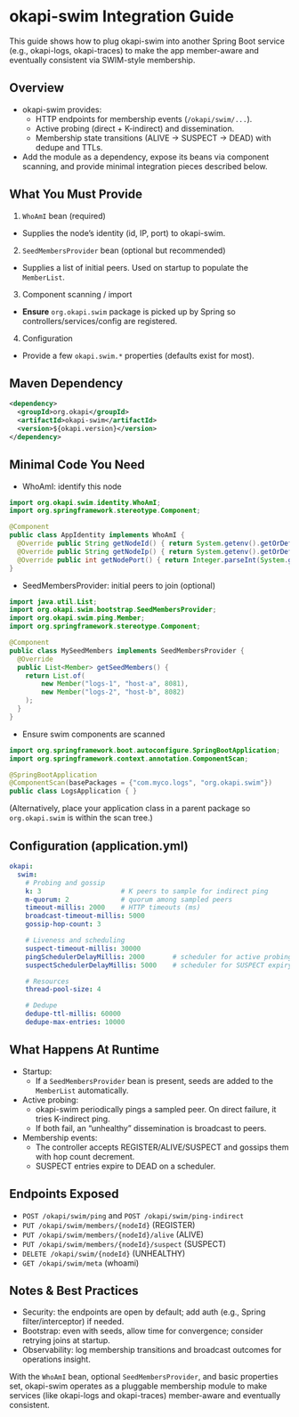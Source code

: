 # okapi-swim Integration Guide

This guide shows how to plug okapi-swim into another Spring Boot service (e.g., okapi-logs, okapi-traces) to make the app member-aware and eventually consistent via SWIM-style membership.

## Overview
- okapi-swim provides:
  - HTTP endpoints for membership events (`/okapi/swim/...`).
  - Active probing (direct + K-indirect) and dissemination.
  - Membership state transitions (ALIVE → SUSPECT → DEAD) with dedupe and TTLs.
- Add the module as a dependency, expose its beans via component scanning, and provide minimal integration pieces described below.

## What You Must Provide
1) `WhoAmI` bean (required)
- Supplies the node’s identity (id, IP, port) to okapi-swim.

2) `SeedMembersProvider` bean (optional but recommended)
- Supplies a list of initial peers. Used on startup to populate the `MemberList`.

3) Component scanning / import
- **Ensure** `org.okapi.swim` package is picked up by Spring so controllers/services/config are registered.

4) Configuration
- Provide a few `okapi.swim.*` properties (defaults exist for most).

## Maven Dependency
```xml
<dependency>
  <groupId>org.okapi</groupId>
  <artifactId>okapi-swim</artifactId>
  <version>${okapi.version}</version>
</dependency>
```

## Minimal Code You Need

- WhoAmI: identify this node
```java
import org.okapi.swim.identity.WhoAmI;
import org.springframework.stereotype.Component;

@Component
public class AppIdentity implements WhoAmI {
  @Override public String getNodeId() { return System.getenv().getOrDefault("NODE_ID", "logs-1"); }
  @Override public String getNodeIp() { return System.getenv().getOrDefault("NODE_IP", "127.0.0.1"); }
  @Override public int getNodePort() { return Integer.parseInt(System.getProperty("server.port", "8080")); }
}
```

- SeedMembersProvider: initial peers to join (optional)
```java
import java.util.List;
import org.okapi.swim.bootstrap.SeedMembersProvider;
import org.okapi.swim.ping.Member;
import org.springframework.stereotype.Component;

@Component
public class MySeedMembers implements SeedMembersProvider {
  @Override
  public List<Member> getSeedMembers() {
    return List.of(
        new Member("logs-1", "host-a", 8081),
        new Member("logs-2", "host-b", 8082)
    );
  }
}
```

- Ensure swim components are scanned
```java
import org.springframework.boot.autoconfigure.SpringBootApplication;
import org.springframework.context.annotation.ComponentScan;

@SpringBootApplication
@ComponentScan(basePackages = {"com.myco.logs", "org.okapi.swim"})
public class LogsApplication { }
```
(Alternatively, place your application class in a parent package so `org.okapi.swim` is within the scan tree.)

## Configuration (application.yml)
```yaml
okapi:
  swim:
    # Probing and gossip
    k: 3                    # K peers to sample for indirect ping
    m-quorum: 2             # quorum among sampled peers
    timeout-millis: 2000    # HTTP timeouts (ms)
    broadcast-timeout-millis: 5000
    gossip-hop-count: 3

    # Liveness and scheduling
    suspect-timeout-millis: 30000
    pingSchedulerDelayMillis: 2000       # scheduler for active probing
    suspectSchedulerDelayMillis: 5000    # scheduler for SUSPECT expiry

    # Resources
    thread-pool-size: 4

    # Dedupe
    dedupe-ttl-millis: 60000
    dedupe-max-entries: 10000
```

## What Happens At Runtime
- Startup:
  - If a `SeedMembersProvider` bean is present, seeds are added to the `MemberList` automatically.
- Active probing:
  - okapi-swim periodically pings a sampled peer. On direct failure, it tries K-indirect ping.
  - If both fail, an “unhealthy” dissemination is broadcast to peers.
- Membership events:
  - The controller accepts REGISTER/ALIVE/SUSPECT and gossips them with hop count decrement.
  - SUSPECT entries expire to DEAD on a scheduler.

## Endpoints Exposed
- `POST /okapi/swim/ping` and `POST /okapi/swim/ping-indirect`
- `PUT /okapi/swim/members/{nodeId}` (REGISTER)
- `PUT /okapi/swim/members/{nodeId}/alive` (ALIVE)
- `PUT /okapi/swim/members/{nodeId}/suspect` (SUSPECT)
- `DELETE /okapi/swim/{nodeId}` (UNHEALTHY)
- `GET /okapi/swim/meta` (whoami)

## Notes & Best Practices
- Security: the endpoints are open by default; add auth (e.g., Spring filter/interceptor) if needed.
- Bootstrap: even with seeds, allow time for convergence; consider retrying joins at startup.
- Observability: log membership transitions and broadcast outcomes for operations insight.

With the `WhoAmI` bean, optional `SeedMembersProvider`, and basic properties set, okapi-swim operates as a pluggable membership module to make services (like okapi-logs and okapi-traces) member-aware and eventually consistent.